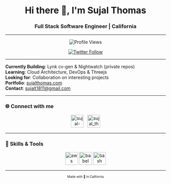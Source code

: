  <div align="center">
 
 # Hi there 👋, I'm Sujal Thomas
 
 ### Full Stack Software Engineer | California
 
 </div>
 
 ---
 
 <div align="center">
     
 ![Profile Views](https://komarev.com/ghpvc/?username=sujalthomas&label=Profile%20views&color=0e75b6&style=flat)
 
 [![Twitter Follow](https://img.shields.io/twitter/follow/?logo=twitter&style=for-the-badge)](https://twitter.com/)
 
 </div>
 
 ---
 
 **Currently Building**: Lynk cv-gen & Nightwatch (private repos)  
 **Learning**: Cloud Architecture, DevOps & Threejs  
 **Looking for**: Collaboration on interesting projects  
 **Portfolio**: [sujalthomas.com](http://www.sujalthomas.com)  
 **Contact**: sujalt1811@gmail.com
 
 ---
 
 ### 🌐 Connect with me
 
 <div align="center">
 <a href="https://linkedin.com/in/sujal-thomas-tatipelli-b72120161/"><img src="https://raw.githubusercontent.com/rahuldkjain/github-profile-readme-generator/master/src/images/icons/Social/linked-in-alt.svg" alt="sujal-thomas-tatipelli-b72120161/" height="40" /></a> &nbsp;
 <a href="https://instagram.com/@sujal_thomas"><img src="https://raw.githubusercontent.com/rahuldkjain/github-profile-readme-generator/master/src/images/icons/Social/instagram.svg" alt="sujal_thomas" height="40" /></a>
 </div>
 
 ---
 
 ### 🔧 Skills & Tools
 
 <div align="center">
 <a href="#"><img src="icon-link-here" alt="aws" height="40" /></a> 
 <a href="#"><img src="icon-link-here" alt="babel" height="40" /></a> 
 <a href="#"><img src="icon-link-here" alt="bash" height="40" /></a> 
 <!-- Add more icons similarly, keep the format consistent for aesthetics -->
 </div>
 
 ---
 
 <div align="center">
     <sub><sup>Made with 💙 in California</sup></sub>
 </div>
